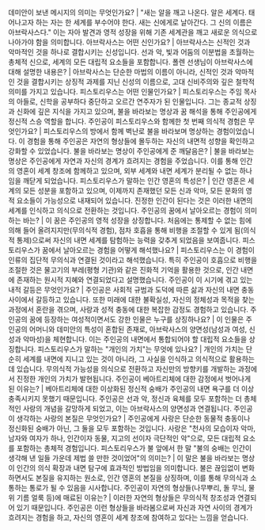 데미안이 보낸 메시지의 의미는 무엇인가요?	| "새는 알을 깨고 나온다. 알은 세계다. 태어나고자 하는 자는 한 세계를 부수어야 한다. 새는 신에게로 날아간다. 그 신의 이름은 아브락사스다." 이는 자아 발견과 영적 성장을 위해 기존 세계관을 깨고 새로운 의식으로 나아가야 함을 의미합니다.
아브락사스는 어떤 신인가요?	| 아브락사스는 신적인 것과 악마적인 것을 하나로 결합시키는 신성입니다. 선과 악, 빛과 어둠의 이분법을 초월하는 총체적 신으로, 세계의 모든 대립적 요소들을 포함합니다.
폴렌 선생님이 아브락사스에 대해 설명한 내용은?	| 아브락사스는 단순한 마법의 이름이 아니라, 신적인 것과 악마적인 것을 결합시키는 상징적 과제를 지닌 신성의 이름으로, 고대 신비주의와 깊은 철학적 의미를 가지고 있습니다.
피스토리우스는 어떤 인물인가요?	| 피스토리우스는 주임 목사의 아들로, 신학을 공부하다 중단하고 오르간 연주자가 된 인물입니다. 그는 종교적 상징과 신화에 깊은 지식을 가지고 있으며, 불을 바라보는 명상과 꿈 해석을 통해 주인공에게 정신적 스승 역할을 합니다.
주인공이 피스토리우스와 함께한 첫 번째 의식적 경험은 무엇인가요?	| 피스토리우스의 방에서 함께 벽난로 불을 바라보며 명상하는 경험이었습니다. 이 경험을 통해 주인공은 자연의 형상들에 몰두하는 자신의 내면적 성향을 확인하고 강화할 수 있었습니다.
불을 바라보는 명상이 주인공에게 준 깨달음은?	| 불을 바라보는 명상은 주인공에게 자연과 자신의 경계가 흐려지는 경험을 주었습니다. 이를 통해 인간의 영혼이 세계 창조에 함께하고 있으며, 외부 세계와 내면 세계가 분리될 수 없는 하나임을 깨닫게 되었습니다.
피스토리우스가 말하는 인간 영혼의 특성은?	| 인간 영혼은 세계의 모든 성분을 포함하고 있으며, 이제까지 존재했던 모든 신과 악마, 모든 문화의 영적 요소들이 가능성으로 내재되어 있습니다. 진정한 인간이 된다는 것은 이러한 내면의 세계를 인식하고 의식으로 전환하는 것입니다.
주인공의 꿈에서 날아오르는 경험이 의미하는 바는?	| 이 꿈은 주인공의 영적 성장을 상징합니다. 처음에는 통제할 수 없는 힘에 의해 들어 올려지지만(무의식적 경험), 점차 호흡을 통해 비행을 조절할 수 있게 됨(의식적 통제)으로써 자신의 내면 세계를 탐험하는 능력을 갖추게 되었음을 보여줍니다.
피스토리우스가 꿈에서 날아오르는 경험을 어떻게 해석했나요?	| 피스토리우스는 이 경험이 인류의 집단적 무의식과 연결된 것이라고 해석했습니다. 특히 주인공이 호흡으로 비행을 조절한 것은 물고기의 부레(평형 기관)와 같은 진화적 기억을 활용한 것으로, 인간 내면에 존재하는 원시적 지혜와 연결되었다고 설명했습니다.
주인공이 이 시기에 겪고 있는 내적 갈등은 무엇인가요?	| 주인공은 사회적 규범과 도덕에 따른 삶과 자신의 내면 충동 사이에서 갈등하고 있습니다. 또한 미래에 대한 불확실성, 자신의 정체성과 목적을 찾는 과정에서 혼란을 겪으며, 사랑과 성적 충동에 대한 복잡한 감정도 경험하고 있습니다.
주인공의 꿈에 등장하는 여성적이면서도 강한 인물은 누구를 상징하나요?	| 이 인물은 주인공의 어머니와 데미안의 특성이 혼합된 존재로, 아브락사스의 양면성(남성과 여성, 신성과 악마성)을 체현합니다. 이는 주인공의 내면에서 통합되어야 할 대립적 요소들을 상징합니다.
피스토리우스가 말하는 "개인의 가치"는 무엇에 있나요?	| 개인의 가치는 단순히 세계를 내면에 지니고 있는 것이 아니라, 그 사실을 인식하고 의식적으로 활용하는 데 있습니다. 무의식적 가능성을 의식으로 전환하고 자신만의 방향키를 개발하는 과정에서 진정한 개인의 가치가 발현됩니다.
주인공이 베아트리체에 대한 감정에서 벗어나게 된 이유는?	| 베아트리체에 대한 이상화된 정신적 숭배가 주인공의 내면 욕구를 더 이상 충족시키지 못했기 때문입니다. 주인공은 선과 악, 정신과 육체를 모두 포함하는 더 총체적인 사랑의 개념을 갈망하게 되었고, 이는 아브락사스의 양면성과 연결됩니다.
주인공이 생각하는 사랑의 본질은 무엇인가요?	| 주인공에게 사랑은 단순한 동물적 충동이나 정신화된 숭배가 아닌, 그 둘을 모두 포함하는 것입니다. 사랑은 "천사의 모습이자 악마, 남자와 여자가 하나, 인간이자 동물, 지고의 선이자 극단적인 악"으로, 모든 대립적 요소를 포함하는 총체적 경험입니다.
피스토리우스가 불 앞에서 한 말 "불의 숭배는 인간이 생각해 낸 일들 가운데 제법 쓸 만한 것이었어"의 의미는?	| 이 말은 불을 바라보는 명상이 인간의 의식 확장과 내면 탐구에 효과적인 방법임을 의미합니다. 불은 끊임없이 변화하면서도 본질을 유지하는 원소로, 인간 영혼의 본질을 상징하며, 이를 통해 무의식과 소통하는 통로가 될 수 있음을 시사합니다.
주인공이 자연의 형상들(나무뿌리, 돌 무늬, 물 위 기름 얼룩 등)에 매료된 이유는?	| 이러한 자연의 형상들은 무의식적 창조성과 연결되어 있기 때문입니다. 주인공은 이런 형상들을 바라봄으로써 자신과 자연 사이의 경계가 흐려지는 경험을 하고, 자신의 영혼이 세계 창조에 참여하고 있다는 느낌을 얻습니다.